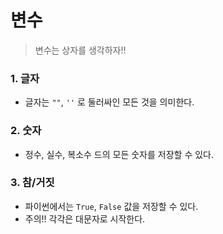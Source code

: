 # 변수

> 변수는 상자를 생각하자!!



### 1. 글자

* 글자는 `""`, `''` 로 둘러싸인 모든 것을 의미한다.



### 2. 숫자

* 정수, 실수, 복소수 드의 모든 숫자를 저장할 수 있다.



### 3. 참/거짓 

* 파이썬에서는 `True`, `False` 값을 저장할 수 있다.
* 주의!! 각각은 대문자로 시작한다.

